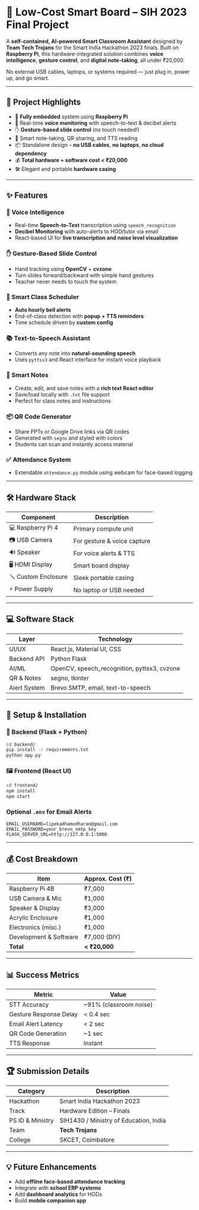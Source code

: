 # 🧠 Low-Cost Smart Board – SIH 2023 Final Project

A **self-contained, AI-powered Smart Classroom Assistant** designed by **Team Tech Trojans** for the Smart India Hackathon 2023 finals. Built on **Raspberry Pi**, this hardware-integrated solution combines **voice intelligence**, **gesture control**, and **digital note-taking**, all under ₹20,000.

No external USB cables, laptops, or systems required — just plug in, power up, and go smart.

---

## 🎯 Project Highlights

* 🔌 **Fully embedded** system using **Raspberry Pi**
* 🎤 Real-time **voice monitoring** with speech-to-text & decibel alerts
* ✋ **Gesture-based slide control** (no touch needed!)
* 📝 Smart note-taking, QR sharing, and TTS reading
* 📦 Standalone design – **no USB cables**, **no laptops**, **no cloud dependency**
* 💰 **Total hardware + software cost < ₹20,000**
* 🛠️ Elegant and portable **hardware casing**

---

## ✨ Features

### 🎤 Voice Intelligence

* Real-time **Speech-to-Text** transcription using `speech_recognition`
* **Decibel Monitoring** with auto-alerts to HOD/tutor via email
* React-based UI for **live transcription and noise level visualization**

### ✋ Gesture-Based Slide Control

* Hand tracking using **OpenCV** + **cvzone**
* Turn slides forward/backward with simple hand gestures
* Teacher never needs to touch the system

### 📅 Smart Class Scheduler

* **Auto hourly bell alerts**
* End-of-class detection with **popup + TTS reminders**
* Time schedule driven by **custom config**

### 📚 Text-to-Speech Assistant

* Converts any note into **natural-sounding speech**
* Uses `pyttsx3` and React interface for instant voice playback

### 📝 Smart Notes

* Create, edit, and save notes with a **rich text React editor**
* Save/load locally with `.txt` file support
* Perfect for class notes and instructions

### 📦 QR Code Generator

* Share PPTs or Google Drive links via QR codes
* Generated with `segno` and styled with colors
* Students can scan and instantly access material

### ✅ Attendance System

* Extendable `attendance.py` module using webcam for face-based logging

---

## 🛠️ Hardware Stack

| Component           | Description                 |
| ------------------- | --------------------------- |
| 💻 Raspberry Pi 4   | Primary compute unit        |
| 📷 USB Camera       | For gesture & voice capture |
| 🔊 Speaker          | For voice alerts & TTS      |
| 🖥️ HDMI Display    | Smart board display         |
| 🪛 Custom Enclosure | Sleek portable casing       |
| ⚡ Power Supply      | No laptop or USB needed     |

---

## 💻 Software Stack

| Layer        | Technology                                   |
| ------------ | -------------------------------------------- |
| UI/UX        | React.js, Material UI, CSS                   |
| Backend API  | Python Flask                                 |
| AI/ML        | OpenCV, speech\_recognition, pyttsx3, cvzone |
| QR & Notes   | segno, tkinter                               |
| Alert System | Brevo SMTP, email, text-to-speech            |

---

## 🚀 Setup & Installation

### 🧠 Backend (Flask + Python)

```bash
cd backend/
pip install -r requirements.txt
python app.py
```

### 🖼️ Frontend (React UI)

```bash
cd frontend/
npm install
npm start
```

### Optional `.env` for Email Alerts

```env
EMAIL_USERNAME=lipekadhamodharan@gmail.com
EMAIL_PASSWORD=your_brevo_smtp_key
FLASK_SERVER_URL=http://127.0.0.1:5000
```

---

## 💰 Cost Breakdown

| Item                   | Approx. Cost (₹) |
| ---------------------- | ---------------- |
| Raspberry Pi 4B        | ₹7,000           |
| USB Camera & Mic       | ₹1,000           |
| Speaker & Display      | ₹3,000           |
| Acrylic Enclosure      | ₹1,000           |
| Electronics (misc.)    | ₹1,000           |
| Development & Software | ₹7,000 (DIY)     |
| **Total**              | **< ₹20,000**    |

---

## 📊 Success Metrics

| Metric                 | Value                   |
| ---------------------- | ----------------------- |
| STT Accuracy           | \~91% (classroom noise) |
| Gesture Response Delay | < 0.4 sec               |
| Email Alert Latency    | < 2 sec                 |
| QR Code Generation     | \~1 sec                 |
| TTS Response           | Instant                 |

---

## 🏆 Submission Details

| Category  | Description                |
| --------- | -------------------------- |
| Hackathon | Smart India Hackathon 2023 |
| Track     | Hardware Edition – Finals  |
| PS ID & Ministry  | SIH1430 / Ministry of Education, India  |
| Team      | **Tech Trojans**           |
| College   | SKCET, Coimbatore          |

---

## 💡 Future Enhancements

* Add **offline face-based attendance tracking**
* Integrate with **school ERP systems**
* Add **dashboard analytics** for HODs
* Build **mobile companion app**
